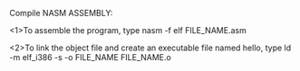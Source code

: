 Compile NASM ASSEMBLY:

<1>To assemble the program, type nasm -f elf FILE_NAME.asm

<2>To link the object file and create an executable file named hello, type ld -m elf_i386 -s -o FILE_NAME FILE_NAME.o
